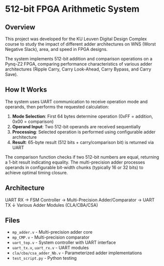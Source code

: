# 512-bit FPGA Arithmetic System

## Overview

This project was developed for the KU Leuven Digital Design Complex course to study the impact of different adder architectures on WNS (Worst Negative Slack), area, and speed in FPGA designs.

The system implements 512-bit addition and comparison operations on a Pynq-Z2 FPGA, comparing performance characteristics of various adder architectures (Ripple Carry, Carry Look-Ahead, Carry Bypass, and Carry Save).

## How It Works

The system uses UART communication to receive operation mode and operands, then performs the requested calculation:

1. **Mode Selection**: First 64 bytes determine operation (0xFF = addition, 0x00 = comparison)
2. **Operand Input**: Two 512-bit operands are received sequentially
3. **Processing**: Selected operation is performed using configurable adder architecture
4. **Result**: 65-byte result (512 bits + carry/comparison bit) is returned via UART

The comparison function checks if two 512-bit numbers are equal, returning a 1-bit result indicating equality. The multi-precision adder processes operands in configurable bit-width chunks (typically 16 or 32 bits) to achieve optimal timing closure.

## Architecture
UART RX → FSM Controller → Multi-Precision Adder/Comparator → UART TX
                                    ↓
                        Various Adder Modules (CLA/CBA/CSA)

## Files

- `mp_adder.v` - Multi-precision adder core
- `mp_CMP.v` - Multi-precision comparator
- `uart_top.v` - System controller with UART interface
- `uart_tx.v`, `uart_rx.v` - UART modules
- `cla/cba/csa_adder_Nb.v` - Parameterized adder implementations
- `test_script.py` - Python testing 
